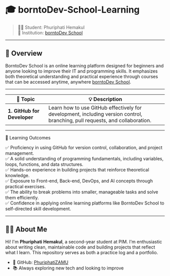 # 🎓 borntoDev-School-Learning

> 👨‍🎓 Student: Phuriphati Hemakul\
> 🏫 Institution: [borntoDev School](https://school.borntodev.com/)

---

## 📖 Overview

BorntoDev School is an online learning platform designed for beginners and anyone looking to improve their IT and programming skills. It emphasizes both theoretical understanding and practical experience through courses that can be accessed anytime, anywhere [borntoDev School](https://school.borntodev.com/).

---

| 🔢 **Topic**                     | 💡 **Description**                                                                                                           |
| -------------------------------- | ---------------------------------------------------------------------------------------------------------------------------- |
| **1. GitHub for Developer**            | Learn how to use GitHub effectively for development, including version control, branching, pull requests, and collaboration. |

---

🎯 Learning Outcomes

✅ Proficiency in using GitHub for version control, collaboration, and project management.\
✅ A solid understanding of programming fundamentals, including variables, loops, functions, and data structures.\
✅ Hands-on experience in building projects that reinforce theoretical knowledge.\
✅ Exposure to Front-end, Back-end, DevOps, and AI concepts through practical exercises.\
✅ The ability to break problems into smaller, manageable tasks and solve them efficiently.\
✅ Confidence in applying online learning platforms like BorntoDev School to self-directed skill development.

---

## 🙋‍♂️ About Me

Hi! I'm **Phuriphati Hemakul**, a second-year student at PIM. I'm enthusiastic about writing clean, maintainable code and building projects that reflect what I learn. This repository serves as both a practice log and a portfolio.

- 🔗 GitHub: [PhuriphatiZAMU](https://github.com/PhuriphatiZAMU)  
- 📚 Always exploring new tech and looking to improve
